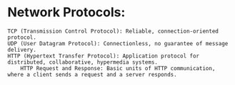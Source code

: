# Network Protocols:

    TCP (Transmission Control Protocol): Reliable, connection-oriented protocol.
    UDP (User Datagram Protocol): Connectionless, no guarantee of message delivery.
    HTTP (Hypertext Transfer Protocol): Application protocol for distributed, collaborative, hypermedia systems.
        HTTP Request and Response: Basic units of HTTP communication, where a client sends a request and a server responds.
